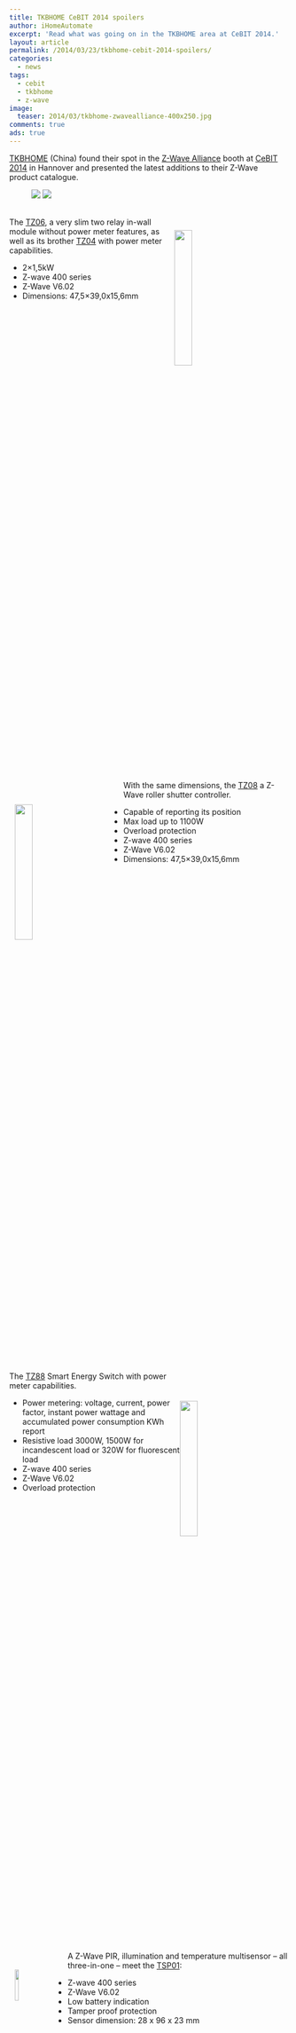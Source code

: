 ```yaml
---
title: TKBHOME CeBIT 2014 spoilers
author: iHomeAutomate
excerpt: 'Read what was going on in the TKBHOME area at CeBIT 2014.'
layout: article
permalink: /2014/03/23/tkbhome-cebit-2014-spoilers/
categories:
  - news
tags:
  - cebit
  - tkbhome
  - z-wave
image:
  teaser: 2014/03/tkbhome-zwavealliance-400x250.jpg
comments: true
ads: true  
---
```


<a href="http://www.tkbhome.com/" target="_blank">TKBHOME</a> (China) found their spot in the <a title="Z-Wave Alliance" href="http://www.z-wavealliance.org/" target="_blank">Z-Wave Alliance</a> booth at <a title="Z-Wave Alliance" href="http://www.cebit.de/home" target="_blank">CeBIT 2014</a> in Hannover and presented the latest additions to their Z-Wave product catalogue.

<figure class="half">
  <img src="{{site.url}}/images/2014/03/tkbhome-cebit2014.jpg" />
  <img src="{{site.url}}/images/2014/03/tkbhome-cebit2014-2.jpg" />
</figure>

<div style="margin-bottom: 10px;clear: both;">
  <img style="float: right; padding: 40px 80px 0px 10px;height:25%;width:25%" alt="" src="{{site.url}}/images/2014/03/tkbhome-in-wall-module.jpg" /><br /> The <a href="http://www.tkbhome.com/?cn-p-d-254.html" target="_blank">TZ06</a>, a very slim two relay in-wall module without power meter features, as well as its brother <a href="http://www.tkbhome.com/?cn-p-d-253.html" target="_blank">TZ04</a> with power meter capabilities.</p> 
  
  <ul>
    <li>
      2&#215;1,5kW
    </li>
    <li>
      Z-wave 400 series
    </li>
    <li>
      Z-Wave V6.02
    </li>
    <li>
      Dimensions: 47,5&#215;39,0x15,6mm
    </li>
  </ul>
</div>

<div style="margin-bottom: 10px;clear: both;">
  <img style="float: left; padding: 60px 70px 30px 10px;height:25%;width:25%" alt="" src="{{site.url}}/images/2014/03/tkbhome-in-wall-module.jpg" /><br /> With the same dimensions, the <a href="http://www.tkbhome.com/?cn-p-d-255.html" target="_blank">TZ08</a> a Z-Wave roller shutter controller.</p> 
  
  <ul>
    <li>
      Capable of reporting its position
    </li>
    <li>
      Max load up to 1100W
    </li>
    <li>
      Overload protection
    </li>
    <li>
      Z-wave 400 series
    </li>
    <li>
      Z-Wave V6.02
    </li>
    <li>
      Dimensions: 47,5&#215;39,0x15,6mm
    </li>
  </ul>
</div>

<div style="margin-bottom: 10px;clear: both;">
  <img style="float: right; padding: 70px 70px 0px 0px;height:25%;width:25%" alt="" src="{{site.url}}/images/2014/03/tkbhome-plug-switch.jpg" /><br /> The <a href="http://www.tkbhome.com/?cn-p-d-259.html" target="_blank">TZ88</a> Smart Energy Switch with power meter capabilities.</p> 
  
  <ul>
    <li>
      Power metering: voltage, current, power factor, instant power wattage and accumulated power consumption KWh report
    </li>
    <li>
      Resistive load 3000W, 1500W for incandescent load or 320W for fluorescent load
    </li>
    <li>
      Z-wave 400 series
    </li>
    <li>
      Z-Wave V6.02
    </li>
    <li>
      Overload protection
    </li>
  </ul>
</div>

<div style="margin-bottom: 10px;clear: both;">
  <img style="float: left; padding: 50px 35px 10px 10px;height:12%;width:12%" alt="" src="{{site.url}}/images/2014/03/tkbhome-pir.jpg" /><br /> A Z-Wave PIR, illumination and temperature multisensor &#8211; all three-in-one &#8211; meet the <a href="http://www.tkbhome.com/?cn-p-d-258.html" target="_blank">TSP01</a>:</p> 
  
  <ul>
    <li>
      Z-wave 400 series
    </li>
    <li>
      Z-Wave V6.02
    </li>
    <li>
      Low battery indication
    </li>
    <li>
      Tamper proof protection
    </li>
    <li>
      Sensor dimension: 28 x 96 x 23 mm
    </li>
  </ul>
</div>

<div style="margin-bottom: 10px;clear: both;">
  <img style="float: right; padding: 62px 5px 0px 0px;height:12%;width:12%" alt="" src="{{site.url}}/images/2014/03/tkbhome-door-window.jpg" /><br /> A Z-Wave PIR, Door/window, illumination and temperature multisensor &#8211; all four-in-one : <a href="http://www.tkbhome.com/?cn-p-d-257.html" target="_blank">TSM02</a></p> 
  
  <ul>
    <li>
      Z-wave 400 series
    </li>
    <li>
      Z-Wave V6.02
    </li>
    <li>
      Low battery indication
    </li>
    <li>
      1500mA CR123A lithium battery should guarantee 2 year battery life
    </li>
    <li>
      Tamper proof protection
    </li>
    <li>
      Sensor dimensions: 28 x 96 x 23 mm
    </li>
    <li>
      Magnet dimensions: 10 x 50 x 12 mm
    </li>
    <li>
      Auto reports the open/close and battery status
    </li>
  </ul>
</div>

<div style="margin-bottom: 10px;clear: both;">
  <img style="float: left; padding: 90px 21px 10px 10px;height:12%;width:12%" alt="" src="{{site.url}}/images/2014/03/tkbhome-door-window.jpg" /><br /> A Z-Wave Door/window, illumination and temperature multisensor &#8211; all three-in-one : <a href="http://www.tkbhome.com/?cn-p-d-256.html" target="_blank">TSM01</a></p> 
  
  <ul>
    <li>
      Z-wave 400 series
    </li>
    <li>
      Z-Wave V6.02
    </li>
    <li>
      Low battery indication
    </li>
    <li>
      Tamper proof protection
    </li>
    <li>
      Sensor dimension: 28 x 96 x 23 mm
    </li>
    <li>
      Magnet dimensions: 10 x 50 x 12 mm
    </li>
    <li>
      Auto report the open/close status and battery status
    </li>
  </ul>
</div>

<div style="margin-bottom: 10px;clear: both;">
  Do these devices look familiar? Well, it has been confirmed that there is a partnership with <a href="/2014/03/23/philio-technology-2014/">Philio Technology</a> for (some of) the above devices. At least the <a href="http://www.tkbhome.com/?cn-p-d-254.html" target="_blank">TZ06</a>, <a href="http://www.tkbhome.com/?cn-p-d-253.html" target="_blank">TZ04</a> and <a href="http://www.tkbhome.com/?cn-p-d-255.html" target="_blank">TZ08</a> have their exact match in the <a href="http://www.philio-tech.com/product.htm" target="_blank">Philio Technology catalogue</a> .
</div>
